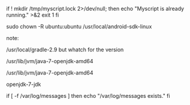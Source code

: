 if ! mkdir /tmp/myscript.lock 2>/dev/null; then
    echo "Myscript is already running." >&2
    exit 1
fi


sudo chown -R ubuntu:ubuntu /usr/local/android-sdk-linux


note:

/usr/local/gradle-2.9   but whatch for the version

/usr/lib/jvm/java-7-openjdk-amd64




/usr/lib/jvm/java-7-openjdk-amd64

openjdk-7-jdk   






if [ -f /var/log/messages ]
  then
    echo "/var/log/messages exists."
fi
